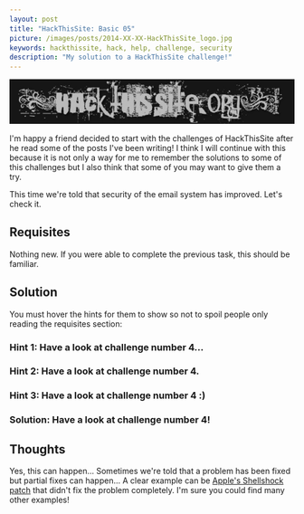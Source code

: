 ```yaml
---
layout: post
title: "HackThisSite: Basic 05"
picture: /images/posts/2014-XX-XX-HackThisSite_logo.jpg
keywords: hackthissite, hack, help, challenge, security
description: "My solution to a HackThisSite challenge!"
---
```


![hackthissitelogo](/images/posts/2014-XX-XX-HackThisSite_logo.jpg "HackThisSite logo")

I'm happy a friend decided to start with the challenges of HackThisSite after he read some of the posts I've been writing! I think I will continue with this because it is not only a way for me to remember the solutions to some of this challenges but I also think that some of you may want to give them a try.

This time we're told that security of the email system has improved. Let's check it.

<!--more-->

## Requisites

Nothing new. If you were able to complete the previous task, this should be familiar.


## Solution

You must hover the hints for them to show so not to spoil people only reading the requisites section:

<h3 class="spoiler">Hint 1: <span>Have a look at challenge number 4...</span></h3>
<h3 class="spoiler">Hint 2: <span>Have a look at challenge number 4.</span></h3>
<h3 class="spoiler">Hint 3: <span>Have a look at challenge number 4 :)</span></h3>
<h3 class="spoiler">Solution: <span>Have a look at challenge number 4!</span></h3>


## Thoughts

Yes, this can happen... Sometimes we're told that a problem has been fixed but partial fixes can happen... A clear example can be [Apple's Shellshock patch](http://www.cnet.com/news/apples-shellshock-patch-incomplete-say-experts/) that didn't fix the problem completely. I'm sure you could find many other examples!
